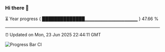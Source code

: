 ### Hi there 👋

⏳ Year progress { ██████████████▁▁▁▁▁▁▁▁▁▁▁▁▁▁▁▁ } 47.66 %

---

⏰ Updated on Mon, 23 Jun 2025 22:44:11 GMT

![Progress Bar CI](https://github.com/IshwaranRudhara/GIT-ACTION/workflows/Progress%20Bar%20CI/badge.svg)
